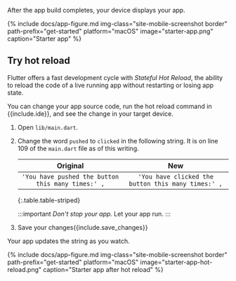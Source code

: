 After the app build completes, your device displays your app.

{% include docs/app-figure.md img-class="site-mobile-screenshot border"
    path-prefix="get-started" platform="macOS" image="starter-app.png"
    caption="Starter app" %}

## Try hot reload

Flutter offers a fast development cycle with _Stateful Hot Reload_,
the ability to reload the code of a live running app without
restarting or losing app state.

You can change your app source code, run the hot reload command in
{{include.ide}}, and see the change in your target device.

1. Open `lib/main.dart`.

1. Change the word `pushed` to `clicked` in the following string.
   It is on line 109 of the `main.dart` file as of this writing.

   |                    **Original**                   |                       **New**                      |
   |:-------------------------------------------------:|:--------------------------------------------------:|
   | `'You have pushed the button this many times:' ,` | `'You have clicked the button this many times:' ,` |
   {:.table.table-striped}

   :::important
   _Don't stop your app._ Let your app run.
   :::

1. Save your changes{{include.save_changes}}

Your app updates the string as you watch.

{% include docs/app-figure.md img-class="site-mobile-screenshot border"
    path-prefix="get-started" platform="macOS" image="starter-app-hot-reload.png"
    caption="Starter app after hot reload" %}
